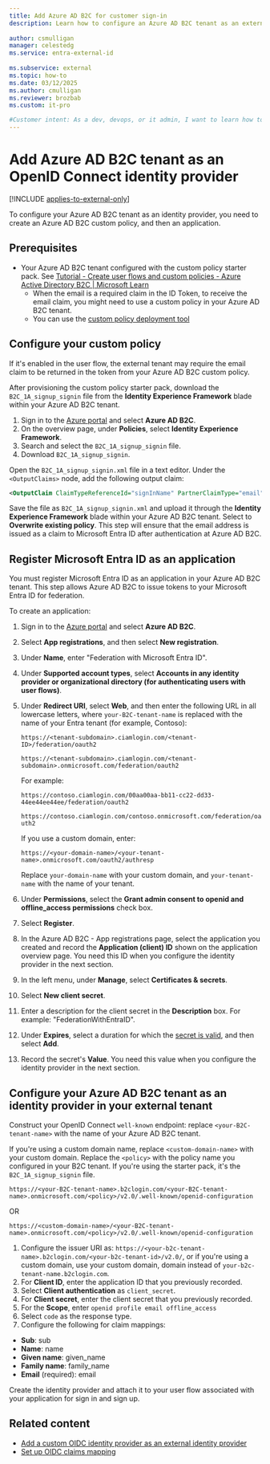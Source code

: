 ```yaml
---
title: Add Azure AD B2C for customer sign-in
description: Learn how to configure an Azure AD B2C tenant as an external identity provider in Microsoft Entra External ID, enabling users to sign in using their existing accounts. 
 
author: csmulligan
manager: celestedg
ms.service: entra-external-id
 
ms.subservice: external
ms.topic: how-to
ms.date: 03/12/2025
ms.author: cmulligan
ms.reviewer: brozbab
ms.custom: it-pro

#Customer intent: As a dev, devops, or it admin, I want to learn how to configure an Azure AD B2C tenant as an identity provider for my external tenant.
---
```

# Add Azure AD B2C tenant as an OpenID Connect identity provider

[!INCLUDE [applies-to-external-only](../includes/applies-to-external-only.md)]

To configure your Azure AD B2C tenant as an identity provider, you need to create an Azure AD B2C custom policy, and then an application.

## Prerequisites

- Your Azure AD B2C tenant configured with the custom policy starter pack. See [Tutorial - Create user flows and custom policies - Azure Active Directory B2C | Microsoft Learn](/azure/active-directory-b2c/tutorial-create-user-flows?pivots=b2c-custom-policy)
  - When the email is a required claim in the ID Token, to receive the email claim, you might need to use a custom policy in your Azure AD B2C tenant.
  - You can use the [custom policy deployment tool](https://aka.ms/iefsetup)

## Configure your custom policy

If it's enabled in the user flow, the external tenant may require the email claim to be returned in the token from your Azure AD B2C custom policy.

After provisioning the custom policy starter pack, download the `B2C_1A_signup_signin` file from the **Identity Experience Framework** blade within your Azure AD B2C tenant.

1. Sign in to the [Azure portal](https://portal.azure.com) and select **Azure AD B2C**.
1. On the overview page, under **Policies**, select **Identity Experience Framework**.
1. Search and select the `B2C_1A_signup_signin` file.
1. Download `B2C_1A_signup_signin`.

Open the `B2C_1A_signup_signin.xml` file in a text editor. Under the `<OutputClaims>` node, add the following output claim:

```xml
<OutputClaim ClaimTypeReferenceId="signInName" PartnerClaimType="email">
```

Save the file as `B2C_1A_signup_signin.xml` and upload it through the **Identity Experience Framework** blade within your Azure AD B2C tenant. Select to **Overwrite existing policy**. This step will ensure that the email address is issued as a claim to Microsoft Entra ID after authentication at Azure AD B2C.

## Register Microsoft Entra ID as an application

You must register Microsoft Entra ID as an application in your Azure AD B2C tenant. This step allows Azure AD B2C to issue tokens to your Microsoft Entra ID for federation.

To create an application:

1. Sign in to the [Azure portal](https://portal.azure.com) and select **Azure AD B2C**.
1. Select **App registrations**, and then select **New registration**.
1. Under **Name**, enter "Federation with Microsoft Entra ID".
1. Under **Supported account types**, select **Accounts in any identity provider or organizational directory (for authenticating users with user flows)**.
1. Under **Redirect URI**, select **Web**, and then enter the following URL in all lowercase letters, where `your-B2C-tenant-name` is replaced with the name of your Entra tenant (for example, Contoso):
  
    `https://<tenant-subdomain>.ciamlogin.com/<tenant-ID>/federation/oauth2`
    
    `https://<tenant-subdomain>.ciamlogin.com/<tenant-subdomain>.onmicrosoft.com/federation/oauth2`
    
    For example:
      
    `https://contoso.ciamlogin.com/00aa00aa-bb11-cc22-dd33-44ee44ee44ee/federation/oauth2`
    
    `https://contoso.ciamlogin.com/contoso.onmicrosoft.com/federation/oauth2`
    
    If you use a custom domain, enter:
      
    `https://<your-domain-name>/<your-tenant-name>.onmicrosoft.com/oauth2/authresp`
    
    Replace `your-domain-name` with your custom domain, and `your-tenant-name` with the name of your tenant.
    
6. Under **Permissions**, select the **Grant admin consent to openid and offline_access permissions** check box.
7. Select **Register**.
8. In the Azure AD B2C - App registrations page, select the application you created and record the **Application (client) ID** shown on the application overview page. You need this ID when you configure the identity provider in the next section.
9. In the left menu, under **Manage**, select **Certificates & secrets**.
10. Select **New client secret**.
11. Enter a description for the client secret in the **Description** box. For example: "FederationWithEntraID".
12. Under **Expires**, select a duration for which the [secret is valid](/azure/active-directory-b2c/policy-keys-overview), and then select **Add**.
13. Record the secret's **Value**. You need this value when you configure the identity provider in the next section.


## Configure your Azure AD B2C tenant as an identity provider in your external tenant

Construct your OpenID Connect `well-known` endpoint: replace `<your-B2C-tenant-name>` with the name of your Azure AD B2C tenant. 

If you're using a custom domain name, replace `<custom-domain-name>` with your custom domain. Replace the `<policy>` with the policy name you configured in your B2C tenant. If you're using the starter pack, it's the `B2C_1A_signup_signin` file.

`https://<your-B2C-tenant-name>.b2clogin.com/<your-B2C-tenant-name>.onmicrosoft.com/<policy>/v2.0/.well-known/openid-configuration`

OR

`https://<custom-domain-name>/<your-B2C-tenant-name>.onmicrosoft.com/<policy>/v2.0/.well-known/openid-configuration`

1. Configure the issuer URI as: `https://<your-b2c-tenant-name>.b2clogin.com/<your-b2c-tenant-id>/v2.0/`, or if you're using a custom domain, use your custom domain, domain instead of `your-b2c-tenant-name.b2clogin.com`.
1. For **Client ID**, enter the application ID that you previously recorded.
1. Select **Client authentication** as `client_secret`.
1. For **Client secret**, enter the client secret that you previously recorded.
1. For the **Scope**, enter `openid profile email offline_access`
1. Select `code` as the response type.
1. Configure the following for claim mappings:
  - **Sub**: sub
  - **Name**: name
  - **Given name**: given_name
  - **Family name**: family_name
  - **Email** (required): email

Create the identity provider and attach it to your user flow associated with your application for sign in and sign up.

## Related content

- [Add a custom OIDC identity provider as an external identity provider](how-to-custom-oidc-federation-customers.md)
- [Set up OIDC claims mapping](reference-oidc-claims-mapping-customers.md)
